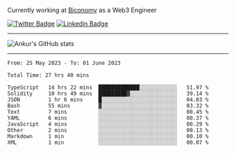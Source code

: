 Currently working at [Biconomy](https://biconomy.io/) as a Web3 Engineer

 [![Twitter Badge](https://img.shields.io/badge/-@ankurdubey521-1ca0f1?style=flat-square&labelColor=1ca0f1&logo=twitter&logoColor=white&link=https://twitter.com/ankurdubey521)](https://twitter.com/ankurdubey521) [![Linkedin Badge](https://img.shields.io/badge/-ankurdubey521-blue?style=flat-square&logo=Linkedin&logoColor=white&link=https://www.linkedin.com/in/ankurdubey521/)](https://www.linkedin.com/in/ankurdubey521/)

<hr/>

![Ankur's GitHub stats](https://github-readme-stats.vercel.app/api?username=ankurdubey521&count_private=true&theme=radical)

<hr/>

<!--START_SECTION:waka-->

```text
From: 25 May 2023 - To: 01 June 2023

Total Time: 27 hrs 40 mins

TypeScript   14 hrs 22 mins  █████████████░░░░░░░░░░░░   51.97 %
Solidity     10 hrs 49 mins  █████████▓░░░░░░░░░░░░░░░   39.14 %
JSON         1 hr 6 mins     █░░░░░░░░░░░░░░░░░░░░░░░░   04.03 %
Bash         55 mins         ▓░░░░░░░░░░░░░░░░░░░░░░░░   03.32 %
Text         7 mins          ░░░░░░░░░░░░░░░░░░░░░░░░░   00.45 %
YAML         6 mins          ░░░░░░░░░░░░░░░░░░░░░░░░░   00.37 %
JavaScript   4 mins          ░░░░░░░░░░░░░░░░░░░░░░░░░   00.29 %
Other        2 mins          ░░░░░░░░░░░░░░░░░░░░░░░░░   00.13 %
Markdown     1 min           ░░░░░░░░░░░░░░░░░░░░░░░░░   00.10 %
XML          1 min           ░░░░░░░░░░░░░░░░░░░░░░░░░   00.07 %
```

<!--END_SECTION:waka-->
